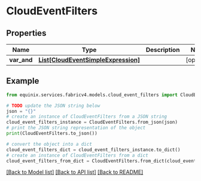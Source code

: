 # CloudEventFilters


## Properties

Name | Type | Description | Notes
------------ | ------------- | ------------- | -------------
**var_and** | [**List[CloudEventSimpleExpression]**](CloudEventSimpleExpression.md) |  | [optional] 

## Example

```python
from equinix.services.fabricv4.models.cloud_event_filters import CloudEventFilters

# TODO update the JSON string below
json = "{}"
# create an instance of CloudEventFilters from a JSON string
cloud_event_filters_instance = CloudEventFilters.from_json(json)
# print the JSON string representation of the object
print(CloudEventFilters.to_json())

# convert the object into a dict
cloud_event_filters_dict = cloud_event_filters_instance.to_dict()
# create an instance of CloudEventFilters from a dict
cloud_event_filters_from_dict = CloudEventFilters.from_dict(cloud_event_filters_dict)
```
[[Back to Model list]](../README.md#documentation-for-models) [[Back to API list]](../README.md#documentation-for-api-endpoints) [[Back to README]](../README.md)


